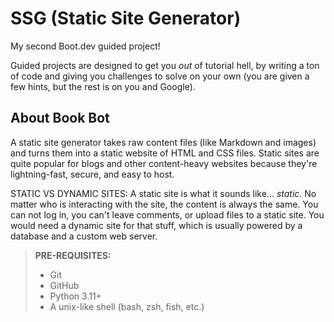# SSG (Static Site Generator)

My second Boot.dev guided project! 

Guided projects are designed to get you *out* of tutorial hell, by writing a ton of code and giving you challenges to solve on your own (you are given a few hints, but the rest is on you and Google).

## About Book Bot

A static site generator takes raw content files (like Markdown and images) and turns them into a static website of HTML and CSS files. Static sites are quite popular for blogs and other content-heavy websites because they're lightning-fast, secure, and easy to host.

STATIC VS DYNAMIC SITES: A static site is what it sounds like... _static_. No matter who is interacting with the site, the content is always the same. You can not log in, you can't leave comments, or upload files to a static site. You would need a dynamic site for that stuff, which is usually powered by a database and a custom web server. 

> **PRE-REQUISITES:**
> - Git
> - GitHub
> - Python 3.11+
> - A unix-like shell (bash, zsh, fish, etc.)
